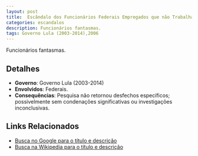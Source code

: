 ```yaml
---
layout: post
title:  Escândalo dos Funcionários Federais Empregados que não Trabalhavam
categories: escandalos
description: Funcionários fantasmas.
tags: Governo Lula (2003-2014),2006
---
```


Funcionários fantasmas.

## Detalhes
- **Governo**: Governo Lula (2003-2014)
- **Envolvidos**: Federais.
- **Consequências**: Pesquisa não retornou desfechos específicos; possivelmente sem condenações significativas ou investigações inconclusivas.

## Links Relacionados
- [Busca no Google para o título e descrição](https://www.google.com/search?q=Esc%C3%A2ndalo%20dos%20Funcion%C3%A1rios%20Federais%20Empregados%20que%20n%C3%A3o%20Trabalhavam%20Funcion%C3%A1rios%20fantasmas.%20Governo%20Lula%20%282003-2014%29)
- [Busca na Wikipedia para o título e descrição](https://en.wikipedia.org/w/index.php?search=Esc%C3%A2ndalo%20dos%20Funcion%C3%A1rios%20Federais%20Empregados%20que%20n%C3%A3o%20Trabalhavam%20Funcion%C3%A1rios%20fantasmas.%20Governo%20Lula%20%282003-2014%29)
